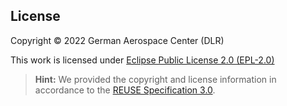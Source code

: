 ## License

Copyright © 2022 German Aerospace Center (DLR)

This work is licensed under [Eclipse Public License 2.0 (EPL-2.0)](LICENSES/EPL-2.0.txt)

> **Hint:** We provided the copyright and license information in accordance to the [REUSE Specification 3.0](https://reuse.software/spec/).

